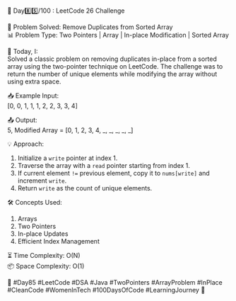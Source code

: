 🚀 Day8️⃣5️⃣/100 : LeetCode 26 Challenge

🧩 Problem Solved: Remove Duplicates from Sorted Array  
📊 Problem Type: Two Pointers | Array | In-place Modification | Sorted Array

📝 Today, I:  
Solved a classic problem on removing duplicates in-place from a sorted array using the two-pointer technique on LeetCode. The challenge was to return the number of unique elements while modifying the array without using extra space.

📥 Example Input:  
[0, 0, 1, 1, 1, 2, 2, 3, 3, 4]  

📤 Output:  
5, Modified Array = [0, 1, 2, 3, 4, _, _, _, _, _]  

💡 Approach:  
1. Initialize a `write` pointer at index 1.  
2. Traverse the array with a `read` pointer starting from index 1.  
3. If current element `!=` previous element, copy it to `nums[write]` and increment `write`.  
4. Return `write` as the count of unique elements.

🛠️ Concepts Used:  
1. Arrays  
2. Two Pointers  
3. In-place Updates  
4. Efficient Index Management  

⏳ Time Complexity: O(N)  
📦 Space Complexity: O(1)

🌱 #Day85 #LeetCode #DSA #Java #TwoPointers #ArrayProblem #InPlace #CleanCode #WomenInTech #100DaysOfCode #LearningJourney 🚀
